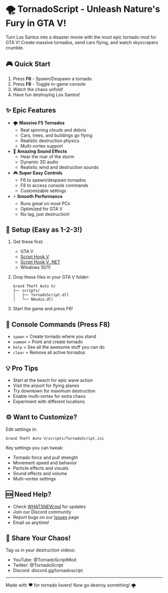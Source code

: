 # 🌪️ TornadoScript - Unleash Nature's Fury in GTA V!

Turn Los Santos into a disaster movie with the most epic tornado mod for GTA V! Create massive tornados, send cars flying, and watch skyscrapers crumble.

## 🎮 Quick Start
1. Press **F6** - Spawn/Despawn a tornado
2. Press **F8** - Toggle in-game console
3. Watch the chaos unfold!
4. Have fun destroying Los Santos!

## ✨ Epic Features

- 🌪️ **Massive F5 Tornados**
  - Real spinning clouds and debris
  - Cars, trees, and buildings go flying
  - Realistic destruction physics
  - Multi-vortex support
- 🎵 **Amazing Sound Effects**
  - Hear the roar of the storm
  - Dynamic 3D audio
  - Realistic wind and destruction sounds
- 🎮 **Super Easy Controls**
  - F6 to spawn/despawn tornados
  - F8 to access console commands
  - Customizable settings
- ⚡ **Smooth Performance**
  - Runs great on most PCs
  - Optimized for GTA V
  - No lag, just destruction!

## 🚀 Setup (Easy as 1-2-3!)

1. Get these first:
   - GTA V
   - [Script Hook V](http://www.dev-c.com/gtav/scripthookv/)
   - [Script Hook V .NET](https://github.com/scripthookvdotnet/scripthookvdotnet-nightly/releases)
   - Windows 10/11

2. Drop these files in your GTA V folder:
   ```
   Grand Theft Auto V/
   ├── scripts/
   │   ├── TornadoScript.dll
   │   └── NAudio.dll
   ```

3. Start the game and press F6!

## 🎯 Console Commands (Press F8)
- `spawn` = Create tornado where you stand
- `summon` = Point and create tornado
- `help` = See all the awesome stuff you can do
- `clear` = Remove all active tornados

## 💡 Pro Tips
- Start at the beach for epic wave action
- Visit the airport for flying planes
- Try downtown for maximum destruction
- Enable multi-vortex for extra chaos
- Experiment with different locations

## ⚙️ Want to Customize?
Edit settings in:
```
Grand Theft Auto V/scripts/TornadoScript.ini
```

Key settings you can tweak:
- Tornado force and pull strength
- Movement speed and behavior
- Particle effects and visuals
- Sound effects and volume
- Multi-vortex settings

## 🆘 Need Help?
- Check [WHATSNEW.md](WHATSNEW.md) for updates
- Join our Discord community
- Report bugs on our [Issues](https://github.com/Thecoolwolf2017/TornadoScript/issues) page
- Email us anytime!

## 🎥 Share Your Chaos!
Tag us in your destruction videos:
- YouTube: @TornadoScriptMod
- Twitter: @TornadoScript
- Discord: discord.gg/tornadoscript

---
Made with ❤️ for tornado lovers! Now go destroy something! 🌪️